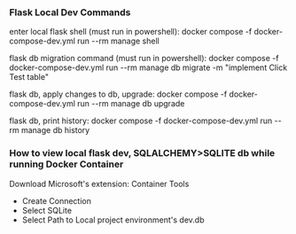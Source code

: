 
### Flask Local Dev Commands
enter local flask shell (must run in powershell):
docker compose -f docker-compose-dev.yml run --rm manage shell

flask db migration command (must run in powershell):
docker compose -f docker-compose-dev.yml run --rm manage db migrate -m "implement Click Test table"

flask db, apply changes to db, upgrade:
docker compose -f docker-compose-dev.yml run --rm manage db upgrade

flask db, print history:
docker compose -f docker-compose-dev.yml run --rm manage db history

### How to view local flask dev, SQLALCHEMY>SQLITE db while running Docker Container

Download Microsoft's extension: Container Tools

- Create Connection
- Select SQLite
- Select Path to Local project environment's dev.db
